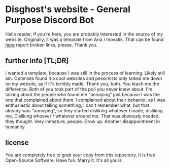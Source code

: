 # Disghost's website - General Purpose Discord Bot
Hello reader,
If you're here, you are probably interested in the source of my website.
Originally, it was a template from Aria / Inovatik. That can be found [here](https://www.free-css.com/free-css-templates/page259/aria)
report broken links, please. Thank you.

## further info [TL;DR]
I wanted a template, because I was still in the process of learning. Likely still am. Optimists found it a cool websites and pessimists only talked me down on my website, as if it's terribly made. Thank you, both. You teach me the difference. Both of you took part of the poll you never knew about. I'm talking about the people who found me "annoying" just because I was the one that complained about them. I complained about their behavior, as I was enthusiastic about telling something, I can't remember what, but that already was "annoying", so they started disliking whatever I made, disliking me, Disliking whoever / whatever around me. That was obviously needed, they thought. Very immature, people. Grow up. Another disappointment in humanity.

## license
You are completely free to grab your copy from this repository, It is free Open-Source Software. Have fun. Marry it. It's all yours.